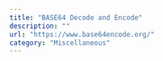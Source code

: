 ```yaml
---
title: "BASE64 Decode and Encode"
description: ""
url: "https://www.base64encode.org/"
category: "Miscellaneous"
---
```

